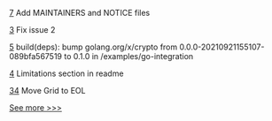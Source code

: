 
[7](https://github.com/hyperledger-labs/perun-rs/pull/7) Add MAINTAINERS and NOTICE files

[3](https://github.com/hyperledger-labs/documentation-template/pull/3) Fix issue 2

[5](https://github.com/hyperledger-labs/perun-rs/pull/5) build(deps): bump golang.org/x/crypto from 0.0.0-20210921155107-089bfa567519 to 0.1.0 in /examples/go-integration

[4](https://github.com/hyperledger-labs/perun-rs/pull/4) Limitations section in readme

[34](https://github.com/hyperledger/grid-rfcs/pull/34) Move Grid to EOL


[See more >>>](https://start-here.hyperledger.org/pull-requests)
